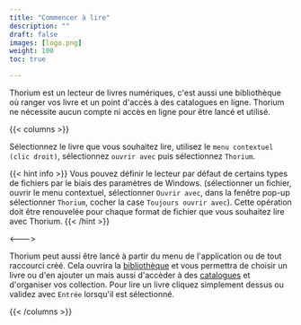 ```yaml
---
title: "Commencer à lire"
description: ""
draft: false
images: [logo.png]
weight: 100
toc: true

---
```


Thorium est un lecteur de livres numériques, c'est aussi une bibliothèque où ranger vos livre et un point d'accès à des catalogues en ligne. Thorium ne nécessite aucun compte ni accès en ligne pour être lancé et utilisé.

{{< columns >}}

Sélectionnez le livre que vous souhaitez lire, utilisez le `menu contextuel (clic droit)`, sélectionnez `ouvrir avec` puis sélectionnez `Thorium`. 

{{< hint info >}} 
Vous pouvez définir le lecteur par défaut de certains types de fichiers par le biais des paramètres de Windows. 
(sélectionner un fichier, ouvrir le menu contextuel, sélectionner `Ouvrir avec`, dans la fenêtre pop-up sélectionner `Thorium`, cocher la case `Toujours ouvrir avec`). Cette opération doit être renouvelée pour chaque format de fichier que vous souhaitez lire avec Thorium.
{{< /hint >}}

<--->

Thorium peut aussi être lancé à partir du menu de l'application ou de tout raccourci créé. Cela ouvrira la [bibliothèque](220_organizing/221_libraries) et vous permettra de choisir un livre ou d'en ajouter un mais aussi d'accèder à des [catalogues](220_organizing/222_catalogs) et d'organiser vos collection. Pour lire un livre cliquez simplement dessus ou validez avec `Entrée` lorsqu'il est sélectionné.


{{< /columns >}}




